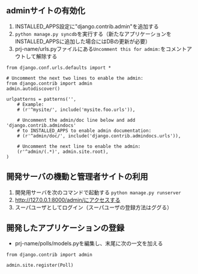 ## adminサイトの有効化
1. INSTALLED_APPS設定に"django.contrib.admin"を追加する
2. `python manage.py syncdb`を実行する（新たなアプリケーションをINSTALLED_APPSに追加した場合にはDBの更新が必要）
3. prj-name/urls.pyファイルにある`Uncomment this for admim:`をコメントアウトして解除する 

```
from django.conf.urls.defaults import *

# Uncomment the next two lines to enable the admin:
from django.contrib import admin
admin.autodiscover()

urlpatterns = patterns('',
    # Example:
    # (r'^mysite/', include('mysite.foo.urls')),

    # Uncomment the admin/doc line below and add 'django.contrib.admindocs'
    # to INSTALLED_APPS to enable admin documentation:
    # (r'^admin/doc/', include('django.contrib.admindocs.urls')),

    # Uncomment the next line to enable the admin:
    (r'^admin/(.*)', admin.site.root),
)
```

## 開発サーバの機動と管理者サイトの利用
1. 開発用サーバを次のコマンドで起動する 
`python manage.py runserver`
2. http://127.0.0.1:8000/admin/にアクセスする
3. スーパユーザとしてログイン（スーパユーザの登録方法はググる）


## 開発したアプリケーションの登録
* prj-name/polls/models.pyを編集し、末尾に次の一文を加える
```
from django.contrib import admin

admin.site.register(Poll)
```
